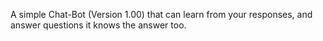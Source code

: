 A simple Chat-Bot (Version 1.00) that can learn from your responses, and answer questions it knows the answer too.
